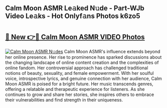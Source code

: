 ## Calm Moon ASMR Le𝚊ked N𝚞de - Part-WJb Video Le𝚊ks - Hot Onlyf𝚊ns Photos k6zo5

# <h2><a href="http://ab4821.deff.icu/?id=Calm+Moon+ASMR">🔗 New 👉🔴 Calm Moon ASMR VIDEO Photos</a></h2>

[![Calm Moon ASMR N𝚞des](https://i.imgur.com/rIISA9y.gif)](http://ab4821.deff.icu/?id=Calm+Moon+ASMR)
Calm Moon ASMR's influence extends beyond her online presence. Her rise to prominence has sparked discussions about the changing landscape of online content creation and the complexities of online fandom. Her controversial approach has challenged traditional notions of beauty, sexuality, and female empowerment. With her soulful voice, introspective lyrics, and genuine connection with her audience, Calm Moon ASMR is poised for a bright future. Her music transcends genres, offering a relatable and therapeutic experience for listeners. As she continues to grow and share her stories, she inspires others to embrace their vulnerabilities and find strength in their uniqueness.
